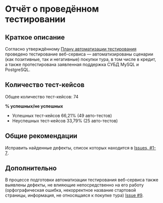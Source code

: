 #  Отчёт о проведённом тестировании

## Краткое описание
Согласно утверждённому [Плану автоматизации тестирования](https://github.com/VeraVar/DiplomaQA/blob/master/Documentation/Plan.md) проведено тестирование веб-сервиса — автоматизированы сценарии (как позитивные, так и негативные) покупки тура, в том числе в кредит, а также протестирована заявленная поддержка СУБД MySQL и PostgreSQL.

## Количество тест-кейсов
Общее количество тест-кейсов: 74

**% успешных/не успешных**
- Успешных тест-кейсов 66,21% (49 авто-тестов)
- Неуспешных тест-кейсов 33,79% (25 авто-тестов)

## Общие рекомендации
Исправить найденные дефекты, список которых находится в [Issues, #1-7](https://github.com/VeraVar/DiplomaQA/issues).

## Дополнительно
В процессе подготовки автоматизации тестирования веб-сервиса также выявлены дефекты, не влияющие непосредственно на его работу (орфографическая ошибка, некорректное название стартовой страницы, информация, не относящаяся к покупке тура) [Issue #9](https://github.com/VeraVar/DiplomaQA/issues/9).